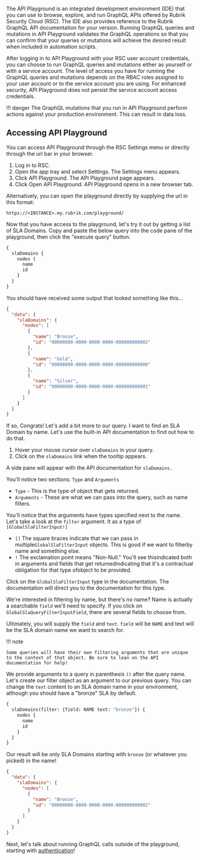 
The API Playground is an integrated development environment (IDE) that you can use to browse, explore, and run GraphQL APIs offered by Rubrik Security Cloud (RSC). The IDE also provides reference to the Rubrik GraphQL API documentation for your version. Running GraphQL queries and mutations in API Playground validates the GraphQL operations so that you can confirm that your queries or mutations will achieve the desired result when included in automation scripts.

After logging in to API Playground with your RSC user account credentials, you can choose to run GraphQL queries and mutations either as yourself or with a service account. The level of access you have for running the GraphQL queries and mutations depends on the RBAC roles assigned to your user account or to the service account you are using. For enhanced security, API Playground does not persist the service account access credentials.

!!! danger 
    The GraphQL mutations that you run in API Playground perform actions against your production environment. This can result in data loss.

## Accessing API Playground
You can access API Playground through the RSC Settings menu or directly through the url bar in your browser.


1. Log in to RSC.
2. Open the app tray and select Settings. The Settings menu appears.
3. Click API Playground. The API Playground page appears.
4. Click Open API Playground. API Playground opens in a new browser tab.

Alternatively, you can open the playground directly by supplying the url in this format:

```
https://<INSTANCE>.my.rubrik.com/playground/
```

Now that you have access to the playground, let's try it out by getting a list of SLA Domains. Copy and paste the below query into the code pane of the playground, then click the "execute query" button.

``` graphql
{
  slaDomains {
    nodes {
      name
      id
    }
  }
}
```

You should have received some output that looked something like this...

```json
{
  "data": {
    "slaDomains": {
      "nodes": [
        {
          "name": "Bronze",
          "id": "00000000-0000-0000-0000-000000000002"
        },
        {
          "name": "Gold",
          "id": "00000000-0000-0000-0000-000000000000"
        },
        {
          "name": "Silver",
          "id": "00000000-0000-0000-0000-000000000001"
        }
      ]
    }
  }
}
```

If so, Congrats! Let's add a bit more to our query. I want to find an SLA Domain by name. Let's use the built-in API documentation to find out how to do that.

1. Hover your mouse cursor over `slaDomains` in your query.
2. Click on the `slaDomains` link when the tooltip appears.

A side pane will appear with the API documentation for `slaDomains.`

You'll notice two sections: `Type` and `Arguments`

 - `Type` - This is the type of object that gets returned.
 - `Arguments` - These are what we can pass into the query, such as name filters.

 You'll notice that the arguments have types specified next to the name. Let's take a look at the `filter` argument. It as a type of `[GlobalSlaFilterInput!]`

- `[]` The square braces indicate that we can pass in multiple`GlobalSlaFilterInput` objects. This is good if we want to filterby name and something else.
- `!` The exclamation point means "Non-Null." You'll see thisindicated both in arguments and fields that get returnedindicating that it's a contractual obligation for that type ofobject to be provided.

Click on the `GlobalSlaFilterInput` type in the documentation. The documentation will direct you to the documentation for this type.

We're interested in filtering by name, but there's no name? Name is actually a searchable `field` we'll need to specify. If you click on `GlobalSlaQueryFilterInputField`, there are several fields to choose from.

Ultimately, you will supply the `field` and `text`. `field` will be `NAME` and text will be the SLA domain name we want to search for.

!!! note

    Some queries will have their own filtering arguments that are unique to the context of that object. Be sure to lean on the API documentation for help!

We provide arguments to a query in parenthesis `()` after the query name. Let's create our filter object as an argument to our previous query. You can change the `text` content to an SLA domain name in your environment, although you should have a "bronze" SLA by default.

``` graphql
{
  slaDomains(filter: {field: NAME text: "bronze"}) {
    nodes {
      name
      id
    }
  }
}
```

Our result will be only SLA Domains starting with `bronze` (or whatever you picked) in the name!

```json
{
  "data": {
    "slaDomains": {
      "nodes": [
        {
          "name": "Bronze",
          "id": "00000000-0000-0000-0000-000000000002"
        }
      ]
    }
  }
}
```

Next, let's talk about running GraphQL calls outside of the playground, starting with [authentication](authentication.md)!